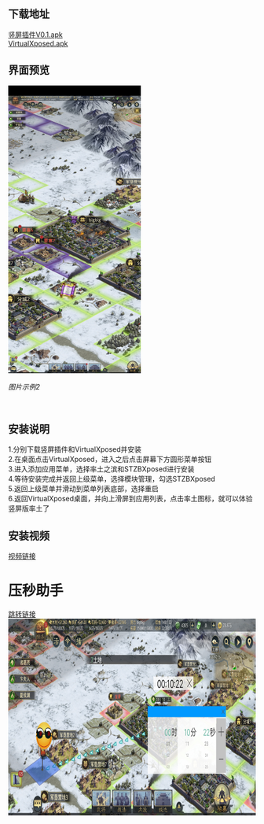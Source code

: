 ## 下载地址</br>
[竖屏插件V0.1.apk](https://github.com/mcqueenlee/stzbplug/blob/master/plug/portrait/bin/%E7%AB%96%E5%B1%8F%E6%8F%92%E4%BB%B6V0.1.apk)</br>
[VirtualXposed.apk](https://github.com/android-hacker/VirtualXposed/releases/download/0.17.2/VirtualXposed_0.17.2.apk)</br>

## 界面预览</br>
<p align="left">
    <img src="https://github.com/mcqueenlee/stzbplug/blob/master/plug/portrait/userguide/Screenshot_1.jpg" alt="Sample"  width="270" height="585">
    <p align="left">
        <em>图片示例2</em>
    </p>
</p></br>

## 安装说明
1.分别下载竖屏插件和VirtualXposed并安装</br>
2.在桌面点击VirtualXposed，进入之后点击屏幕下方圆形菜单按钮</br>
3.进入添加应用菜单，选择率土之滨和STZBXposed进行安装</br>
4.等待安装完成并返回上级菜单，选择模块管理，勾选STZBXposed</br>
5.返回上级菜单并滑动到菜单列表底部，选择重启</br>
6.返回VirtualXposed桌面，并向上滑屏到应用列表，点击率土图标，就可以体验竖屏版率土了</br>

## 安装视频
[视频链接](https://github.com/mcqueenlee/stzbplug/blob/master/plug/portrait/userguide/guidevideo.mp4)</br>


# 压秒助手
[跳转链接](https://github.com/mcqueenlee/stzbtimerhelper)
<img src="https://github.com/mcqueenlee/stzbtimerhelper/blob/master/%E5%8A%9F%E8%83%BD%E6%88%AA%E5%9B%BE/Screenshot_20190226_220316.jpg" width="840" height="400" alt="功能界面1"/></br>
